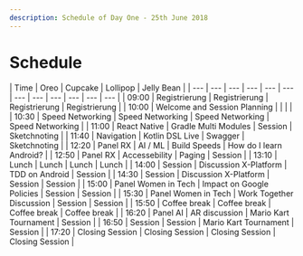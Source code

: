 ```yaml
---
description: Schedule of Day One - 25th June 2018
---
```


# Schedule

| Time | Oreo | Cupcake | Lollipop | Jelly Bean |
| --- | --- | --- | --- | --- | --- | --- | --- | --- | --- | --- | --- |
| 09:00 | Registrierung | Registrierung | Registrierung | Registrierung |
| 10:00 | Welcome and Session Planning | | | |
| 10:30 | Speed Networking | Speed Networking | Speed Networking | Speed Networking |
| 11:00 | React Native | Gradle Multi Modules | Session | Sketchnoting |
| 11:40 | Navigation | Kotlin DSL Live | Swagger | Sketchnoting |
| 12:20 | Panel RX | AI / ML | Build Speeds | How do I learn Android? |
| 12:50 | Panel RX | Accessebility | Paging | Session |
| 13:10 | Lunch | Lunch | Lunch | Lunch |
| 14:00 | Session | Discussion X-Platform | TDD on Android | Session |
| 14:30 | Session | Discussion X-Platform | Session | Session |
| 15:00 | Panel Women in Tech | Impact on Google Policies | Session | Session |
| 15:30 | Panel Women in Tech | Work Together Discussion | Session | Session |
| 15:50 | Coffee break | Coffee break | Coffee break | Coffee break |
| 16:20 | Panel AI | AR discussion | Mario Kart Tournament | Session |
| 16:50 | Session | Session | Mario Kart Tournament | Session |
| 17:20 | Closing Session | Closing Session | Closing Session | Closing Session |

